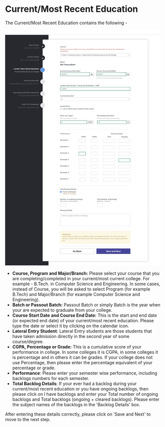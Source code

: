 # Current/Most Recent Education

The Current/Most Recent Education contains the following -

![](../../.gitbook/assets/image%20%28148%29.png)

* **Course, Program and Major/Branch:** Please select your course that you are completing/completed in your current/most current college. For example - B.Tech. in Computer Science and Engineering. In some cases, instead of Course, you will be asked to select Program \(for example B.Tech\) and Major/Branch \(for example Computer Science and Engineering\).
* **Batch or Passout Batch:** Passout Batch or simply Batch is the year when your are expected to graduate from your college. 
* **Course Start Date** **and Course End Date:** This is the start and end date \(or expected end date\) of your current/most recent education. Please type the date or select it by clicking on the calendar icon.
* **Lateral Entry Student**: Lateral Entry students are those students that have taken admission directly in the second year of some course/degree. 
* **CGPA, Percentage or Grade:** This is a cumulative score of your performance in college. In some colleges it is CGPA, in some colleges it is percentage and in others it can be grades. If your college does not use Percentage, then please enter the percentage equivalent of your percentage or grade. 
* **Performance**: Please enter your semester wise performance, including backlogs numbers for each semester.
* **Total Backlog Details**: If your ever had a backlog during your current/most recent education or you have ongoing backlogs, then please click on I have backlogs and enter your Total number of ongoing backlogs and Total backlogs \(ongoing + cleared backlogs\). Please enter the subject names of the backlogs in the 'Backlog Details' box.

After entering these details correctly, please click on 'Save and Next' to move to the next step.

